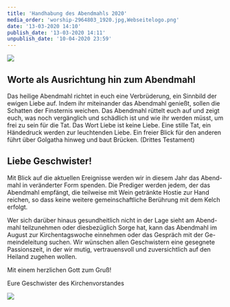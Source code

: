 ```yaml
---
title: 'Handhabung des Abendmahls 2020'
media_order: 'worship-2964803_1920.jpg,Webseitelogo.png'
date: '13-03-2020 14:10'
publish_date: '13-03-2020 14:11'
unpublish_date: '10-04-2020 23:59'
---
```


![](https://smh-gemeinden.de/user/pages/02.news/55.handhabung-des-abendmahls-2020/Webseitelogo.png)

## Worte als Ausrichtung hin zum Abendmahl
Das heilige Abendmahl richtet in euch eine Verbrüderung, ein Sinnbild der ewigen Liebe auf. Indem ihr miteinander das Abendmahl genießt, sollen die Schatten der Finsternis weichen. Das Abendmahl rüttelt euch auf und zeigt euch, was noch vergänglich und schädlich ist und wie ihr werden müsst, um frei zu sein für die Tat. Das Wort Liebe ist keine Liebe. Eine stille Tat, ein Händedruck werden zur leuchtenden Liebe. Ein freier Blick für den anderen führt über Golgatha hinweg und baut Brücken. (Drittes Testament)


## Liebe Geschwister!

Mit Blick auf die aktuellen Ereignisse werden wir in diesem Jahr das Abend- mahl in veränderter Form spenden. Die Prediger werden jedem, der das Abendmahl empfängt, die teilweise mit Wein getränkte Hostie zur Hand reichen, so dass keine weitere gemeinschaftliche Berührung mit dem Kelch erfolgt.

Wer sich darüber hinaus gesundheitlich nicht in der Lage sieht am Abend- mahl teilzunehmen oder diesbezüglich Sorge hat, kann das Abendmahl im August zur Kirchentagswoche einnehmen oder das Gespräch mit der Ge- meindeleitung suchen.
Wir wünschen allen Geschwistern eine gesegnete Passionszeit, in der wir mutig, vertrauensvoll und zuversichtlich auf den Heiland zugehen wollen.

Mit einem herzlichen Gott zum Gruß!

Eure Geschwister des Kirchenvorstandes

![](http://https://smh-gemeinden.de/user/pages/02.news/55.handhabung-des-abendmahls-2020/worship-2964803_1920.jpg)